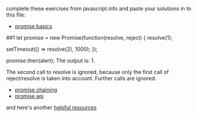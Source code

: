 complete these exercises from javascript.info and paste your solutions in to this file:
* [promise basics](https://javascript.info/promise-basics#tasks)

##1
let promise = new Promise(function(resolve, reject) {
  resolve(1);

  setTimeout(() => resolve(2), 1000);
});

promise.then(alert);
The output is: 1.

The second call to resolve is ignored, because only the first call of reject/resolve is taken into account. Further calls are ignored.



* [promise chaining](https://javascript.info/promise-chaining#tasks) 
* [promise api](https://javascript.info/promise-api)

and here's another [helpful resources](https://developer.mozilla.org/en-US/docs/Web/JavaScript/Guide/Using_promises)
